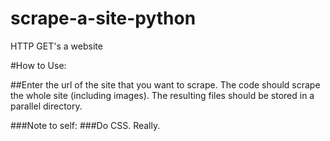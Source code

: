 # scrape-a-site-python
HTTP GET's a website

#How to Use:

##Enter the url of the site that you want to scrape. The code should scrape the whole site (including images). The resulting files should be stored in a parallel directory.

###Note to self:
###Do CSS. Really.

